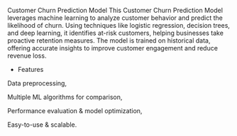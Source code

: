 
Customer Churn Prediction Model
This Customer Churn Prediction Model leverages machine learning to analyze customer behavior and predict the likelihood of churn. Using techniques like logistic regression, decision trees, and deep learning, it identifies at-risk customers, helping businesses take proactive retention measures. The model is trained on historical data, offering accurate insights to improve customer engagement and reduce revenue loss.

* Features 
   
Data preprocessing,  
 
Multiple ML algorithms for comparison, 
 
Performance evaluation & model optimization, 
 
Easy-to-use & scalable.
